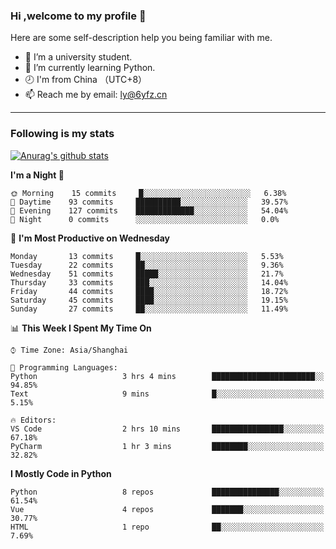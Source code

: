 ### Hi ,welcome to my profile 👋
Here are some self-description help you being familiar with me.
<!--
**liuyunfz/liuyunfz** is a ✨ _special_ ✨ repository because its `README.md` (this file) appears on your GitHub profile.
- 👯 I’m looking to collaborate on ...
- 🤔 I’m looking for help with ...
Here are some ideas to get you started:
-->
- 🏫 I’m a university student.
- 💪 I’m currently learning Python.
- 🕗 I'm from China （UTC+8）
- 📫 Reach me by email: [ly@6yfz.cn](mailto:ly@6yfz.cn)
  
---
### Following is my stats
  
[![Anurag's github stats](https://github-readme-stats.vercel.app/api?username=liuyunfz)](https://github.com/anuraghazra/github-readme-stats)
  
<!--START_SECTION:waka-->
**I'm a Night 🦉** 

```text
🌞 Morning    15 commits     █░░░░░░░░░░░░░░░░░░░░░░░░   6.38% 
🌆 Daytime    93 commits     ██████████░░░░░░░░░░░░░░░   39.57% 
🌃 Evening    127 commits    █████████████░░░░░░░░░░░░   54.04% 
🌙 Night      0 commits      ░░░░░░░░░░░░░░░░░░░░░░░░░   0.0%

```
📅 **I'm Most Productive on Wednesday** 

```text
Monday       13 commits     █░░░░░░░░░░░░░░░░░░░░░░░░   5.53% 
Tuesday      22 commits     ██░░░░░░░░░░░░░░░░░░░░░░░   9.36% 
Wednesday    51 commits     █████░░░░░░░░░░░░░░░░░░░░   21.7% 
Thursday     33 commits     ███░░░░░░░░░░░░░░░░░░░░░░   14.04% 
Friday       44 commits     ████░░░░░░░░░░░░░░░░░░░░░   18.72% 
Saturday     45 commits     ████░░░░░░░░░░░░░░░░░░░░░   19.15% 
Sunday       27 commits     ██░░░░░░░░░░░░░░░░░░░░░░░   11.49%

```


📊 **This Week I Spent My Time On** 

```text
⌚︎ Time Zone: Asia/Shanghai

💬 Programming Languages: 
Python                   3 hrs 4 mins        ███████████████████████░░   94.85% 
Text                     9 mins              █░░░░░░░░░░░░░░░░░░░░░░░░   5.15%

🔥 Editors: 
VS Code                  2 hrs 10 mins       ████████████████░░░░░░░░░   67.18% 
PyCharm                  1 hr 3 mins         ████████░░░░░░░░░░░░░░░░░   32.82%

```

**I Mostly Code in Python** 

```text
Python                   8 repos             ███████████████░░░░░░░░░░   61.54% 
Vue                      4 repos             ███████░░░░░░░░░░░░░░░░░░   30.77% 
HTML                     1 repo              ██░░░░░░░░░░░░░░░░░░░░░░░   7.69%

```



<!--END_SECTION:waka-->
